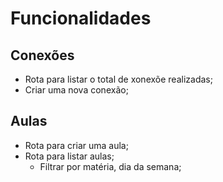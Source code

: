 # Funcionalidades

## Conexões 


- Rota para listar o total de xonexõe realizadas;
- Criar uma nova conexão;

## Aulas

- Rota para criar uma aula;
- Rota para listar aulas;
    - Filtrar por matéria, dia da semana;
    
